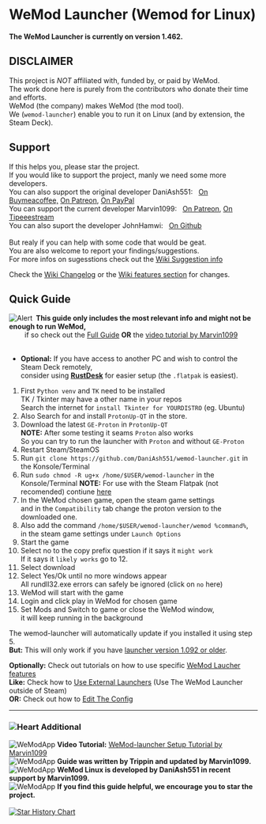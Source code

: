 # WeMod Launcher (Wemod for Linux)
**The WeMod Launcher is currently on version 1.462.**

## DISCLAIMER
This project is *NOT* affiliated with, funded by, or paid by WeMod.  
The work done here is purely from the contributors who donate their time and efforts.  
WeMod (the company) makes WeMod (the mod tool).  
We (`wemod-launcher`) enable you to run it on Linux (and by extension, the Steam Deck).

## Support
If this helps you, please star the project.  
If you would like to support the project, manly we need some more developers.
  <br>You can also support the original developer DaniAsh551:
    &nbsp;
    <a href="https://www.buymeacoffee.com/TIjUvF1" target="_blank">On Buymeacoffee,</a>
    <a href="https://www.patreon.com/daniash551" target="_blank">On Patreon,</a>
    <a href="https://www.paypal.com/donate/?hosted_button_id=D7Y43PT9HUEUY" target="_blank">On PayPal</a>
  <br>You can support the current developer Marvin1099: 
    &nbsp;
    <a href="https://www.patreon.com/marvin1099" target="_blank">On Patreon,</a>
    <a href="https://www.tipeeestream.com/marvin1099/tip" target="_blank">On Tipeeestream</a>
  <br>You can also suport the developer JohnHamwi:
    &nbsp;
    <a href="https://github.com/JohnHamwi" target="_blank">On Github</a>
<br>
<br>But realy if you can help with some code that would be geat.
<br>You are also welcome to report your findings/suggestions.
<br>For more infos on sugesstions check out the <a href="https://github.com/DaniAsh551/wemod-launcher/wiki/Suggestions">Wiki Suggestion info</a>

Check the [Wiki Changelog](https://github.com/DaniAsh551/wemod-launcher/wiki/Changes) or the [Wiki features section](https://github.com/DaniAsh551/wemod-launcher/wiki/Features) for changes.

## Quick Guide
<div><img src="https://cdn.discordapp.com/emojis/1049837871772729354.gif?size=20&quality=lossless" alt="Alert"/>&nbsp;<b> This guide only includes the most relevant info and might not be enough to run WeMod,</b>
<div> &nbsp; &nbsp; &nbsp; &nbsp; if so check out the <a href="https://github.com/DaniAsh551/wemod-launcher/wiki/Full-Guide">Full Guide</a> <b>OR</b> the <a href="https://youtu.be/5UlVCZvIl1E">video tutorial by Marvin1099</a><br><br>

- **Optional:** If you have access to another PC and wish to control the Steam Deck remotely,  
consider using **[RustDesk](https://github.com/rustdesk/rustdesk/releases/latest)** for easier setup (the `.flatpak` is easiest).  

1. First `Python venv` and `TK` need to be installed  
   TK / Tkinter may have a other name in your repos  
   Search the internet for `install Tkinter for YOURDISTRO` (eg. Ubuntu)
2. Also Search for and install `ProtonUp-QT` in the store.
3. Download the latest `GE-Proton` in `ProtonUp-QT`  
   **NOTE:** After some testing it seams `Proton` also works  
   So you can try to run the launcher with `Proton` and without `GE-Proton`
4. Restart Steam/SteamOS
5. Run `git clone https://github.com/DaniAsh551/wemod-launcher.git` in the Konsole/Terminal
6. Run `sudo chmod -R ug+x /home/$USER/wemod-launcher` in the Konsole/Terminal
   **NOTE:** For use with the Steam Flatpak (not recomended) contiune [here](https://github.com/DaniAsh551/wemod-launcher/wiki/Steam-Flatpak-Usage)
7. In the WeMod chosen game, open the steam game settings  
   and in the `Compatibility` tab change the proton version to the downloaded one.
8. Also add the command `/home/$USER/wemod-launcher/wemod %command%`,  
   in the steam game settings under `Launch Options`
9. Start the game
10. Select no to the copy prefix question if it says it `might work`  
   If it says it `likely works` go to 12.
11. Select download
12. Select Yes/Ok until no more windows appear  
    All rundll32.exe errors can safely be ignored (click on `no` here)
13. WeMod will start with the game
14. Login and click play in WeMod for chosen game   
15. Set Mods and Switch to game or close the WeMod window,  
    it will keep running in the background
</div>

The wemod-launcher will automatically update if you installed it using step 5.  
**But:** This will only work if you have [launcher version 1.092 or older](https://github.com/DaniAsh551/wemod-launcher/wiki/The-Self-Update).

**Optionally:** Check out tutorials on how to use specific [WeMod Laucher features](https://github.com/DaniAsh551/wemod-launcher/wiki/Launcher-Tutorials)  
**Like:** Check how to [Use External Launchers](https://github.com/DaniAsh551/wemod-launcher/wiki/Using-External-Launchers) (Use The WeMod Launcher outside of Steam)  
**OR:** Check out how to [Edit The Config](https://github.com/DaniAsh551/wemod-launcher/wiki/Config-Usage)  

****
<h3><img src="https://cdn.discordapp.com/emojis/1113579886439833690.gif?size=20&quality=lossless" alt="Heart"/>&nbsp;Additional</h3>

<div><img src="https://cdn.discordapp.com/emojis/761419274945953842.webp?size=20&quality=lossless" alt="WeModApp"/>&nbsp;<b>Video Tutorial:</b> <a href="https://youtu.be/5UlVCZvIl1E"> WeMod-launcher Setup Tutorial by Marvin1099</a></div> 

<div><img src="https://cdn.discordapp.com/emojis/1113579884749529198.gif?size=20&quality=lossless" alt="WeModApp"/>&nbsp;<b>Guide was written by Trippin and updated by Marvin1099.</b></div>  

<div><img src="https://cdn.discordapp.com/emojis/1113579884749529198.gif?size=20&quality=lossless" alt="WeModApp"/>&nbsp;<b>WeMod Linux is developed by DaniAsh551 in recent support by Marvin1099.</b></div>  

<div><img src="https://cdn.discordapp.com/emojis/999743709677633536.gif?size=20&quality=lossless" alt="WeModApp"/>&nbsp;<b>If you find this guide helpful, we encourage you to star the project.</b></div><br> 

<a href="https://star-history.com/#DaniAsh551/wemod-launcher&Date">
 <picture>
   <source media="(prefers-color-scheme: dark)" srcset="https://api.star-history.com/svg?repos=DaniAsh551/wemod-launcher&type=Date&theme=dark" />
   <source media="(prefers-color-scheme: light)" srcset="https://api.star-history.com/svg?repos=DaniAsh551/wemod-launcher&type=Date" />
   <img alt="Star History Chart" src="https://api.star-history.com/svg?repos=DaniAsh551/wemod-launcher&type=Date" />
 </picture>
</a>
